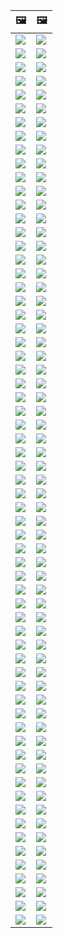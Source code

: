 | &#128444; | &#128444; |
|  ---  |  ---  |
| ![](https://codeberg.org/crimeflare/cloudflare-tor/raw/branch/master/image/2020_07_cloudflaredown.jpg) | ![](https://codeberg.org/crimeflare/cloudflare-tor/raw/branch/master/image/accdenied.jpg) |
| ![](https://codeberg.org/crimeflare/cloudflare-tor/raw/branch/master/image/annoyed.jpg) | ![](https://codeberg.org/crimeflare/cloudflare-tor/raw/branch/master/image/anonexist.jpg) |
| ![](https://codeberg.org/crimeflare/cloudflare-tor/raw/branch/master/image/aonurjm.jpg) | ![](https://codeberg.org/crimeflare/cloudflare-tor/raw/branch/master/image/apology.jpg) |
| ![](https://codeberg.org/crimeflare/cloudflare-tor/raw/branch/master/image/banvpn.jpg) | ![](https://codeberg.org/crimeflare/cloudflare-tor/raw/branch/master/image/banvpn2.jpg) |
| ![](https://codeberg.org/crimeflare/cloudflare-tor/raw/branch/master/image/blockedbyjustin.jpg) | ![](https://codeberg.org/crimeflare/cloudflare-tor/raw/branch/master/image/blockedbymatthewprince.jpg) |
| ![](https://codeberg.org/crimeflare/cloudflare-tor/raw/branch/master/image/blockedbymatthewprince2.jpg) | ![](https://codeberg.org/crimeflare/cloudflare-tor/raw/branch/master/image/border_patrol.jpg) |
| ![](https://codeberg.org/crimeflare/cloudflare-tor/raw/branch/master/image/browdifftbcx.gif) | ![](https://codeberg.org/crimeflare/cloudflare-tor/raw/branch/master/image/browserdiff.jpg) |
| ![](https://codeberg.org/crimeflare/cloudflare-tor/raw/branch/master/image/butitsdown.jpg) | ![](https://codeberg.org/crimeflare/cloudflare-tor/raw/branch/master/image/cf_deleteandkeep.jpg) |
| ![](https://codeberg.org/crimeflare/cloudflare-tor/raw/branch/master/image/cfblockbothuman.jpg) | ![](https://codeberg.org/crimeflare/cloudflare-tor/raw/branch/master/image/cfbloghtmledit.jpg) |
| ![](https://codeberg.org/crimeflare/cloudflare-tor/raw/branch/master/image/cfcenrev_01.jpg) | ![](https://codeberg.org/crimeflare/cloudflare-tor/raw/branch/master/image/cfcenrev_02.jpg) |
| ![](https://codeberg.org/crimeflare/cloudflare-tor/raw/branch/master/image/cfcenrev_03.jpg) | ![](https://codeberg.org/crimeflare/cloudflare-tor/raw/branch/master/image/cfdnsprob.jpg) |
| ![](https://codeberg.org/crimeflare/cloudflare-tor/raw/branch/master/image/cfdonate.jpg) | ![](https://codeberg.org/crimeflare/cloudflare-tor/raw/branch/master/image/cfdown2019.jpg) |
| ![](https://codeberg.org/crimeflare/cloudflare-tor/raw/branch/master/image/cfdowncfcom.jpg) | ![](https://codeberg.org/crimeflare/cloudflare-tor/raw/branch/master/image/cfdox_dox.jpg) |
| ![](https://codeberg.org/crimeflare/cloudflare-tor/raw/branch/master/image/cfdox_ex1.jpg) | ![](https://codeberg.org/crimeflare/cloudflare-tor/raw/branch/master/image/cfdox_ex2.jpg) |
| ![](https://codeberg.org/crimeflare/cloudflare-tor/raw/branch/master/image/cfdox_kill.jpg) | ![](https://codeberg.org/crimeflare/cloudflare-tor/raw/branch/master/image/cfdox_swat.jpg) |
| ![](https://codeberg.org/crimeflare/cloudflare-tor/raw/branch/master/image/cfdox_threat.jpg) | ![](https://codeberg.org/crimeflare/cloudflare-tor/raw/branch/master/image/cfdox_what.jpg) |
| ![](https://codeberg.org/crimeflare/cloudflare-tor/raw/branch/master/image/cferr1010bsig.jpg) | ![](https://codeberg.org/crimeflare/cloudflare-tor/raw/branch/master/image/cferr1016.jpg) |
| ![](https://codeberg.org/crimeflare/cloudflare-tor/raw/branch/master/image/cferr1016sp.jpg) | ![](https://codeberg.org/crimeflare/cloudflare-tor/raw/branch/master/image/cfhelp204144518.jpg) |
| ![](https://codeberg.org/crimeflare/cloudflare-tor/raw/branch/master/image/cfhelpforum.jpg) | ![](https://codeberg.org/crimeflare/cloudflare-tor/raw/branch/master/image/cfisnotanoption.jpg) |
| ![](https://codeberg.org/crimeflare/cloudflare-tor/raw/branch/master/image/cfmarketshare.jpg) | ![](https://codeberg.org/crimeflare/cloudflare-tor/raw/branch/master/image/cfsiryoublocked.jpg) |
| ![](https://codeberg.org/crimeflare/cloudflare-tor/raw/branch/master/image/cfspam01.jpg) | ![](https://codeberg.org/crimeflare/cloudflare-tor/raw/branch/master/image/cfspam02.jpg) |
| ![](https://codeberg.org/crimeflare/cloudflare-tor/raw/branch/master/image/cfspam03.jpg) | ![](https://codeberg.org/crimeflare/cloudflare-tor/raw/branch/master/image/cfspambrittany.jpg) |
| ![](https://codeberg.org/crimeflare/cloudflare-tor/raw/branch/master/image/cfspamtwtr.jpg) | ![](https://codeberg.org/crimeflare/cloudflare-tor/raw/branch/master/image/cfstrengthdata.jpg) |
| ![](https://codeberg.org/crimeflare/cloudflare-tor/raw/branch/master/image/cftestgoogle.jpg) | ![](https://codeberg.org/crimeflare/cloudflare-tor/raw/branch/master/image/cftmnt.jpg) |
| ![](https://codeberg.org/crimeflare/cloudflare-tor/raw/branch/master/image/cfublock.jpg) | ![](https://codeberg.org/crimeflare/cloudflare-tor/raw/branch/master/image/cfviopl_notdel.jpg) |
| ![](https://codeberg.org/crimeflare/cloudflare-tor/raw/branch/master/image/cfviopl_tp.jpg) | ![](https://codeberg.org/crimeflare/cloudflare-tor/raw/branch/master/image/cfvotm_01.jpg) |
| ![](https://codeberg.org/crimeflare/cloudflare-tor/raw/branch/master/image/cfvotm_02.jpg) | ![](https://codeberg.org/crimeflare/cloudflare-tor/raw/branch/master/image/cfwontobey.jpg) |
| ![](https://codeberg.org/crimeflare/cloudflare-tor/raw/branch/master/image/changeorgasn.jpg) | ![](https://codeberg.org/crimeflare/cloudflare-tor/raw/branch/master/image/changeorgtor.jpg) |
| ![](https://codeberg.org/crimeflare/cloudflare-tor/raw/branch/master/image/chinaphone.jpg) | ![](https://codeberg.org/crimeflare/cloudflare-tor/raw/branch/master/image/cloudflare_with_ddosguard.jpg) |
| ![](https://codeberg.org/crimeflare/cloudflare-tor/raw/branch/master/image/cloudflarechina.jpg) | ![](https://codeberg.org/crimeflare/cloudflare-tor/raw/branch/master/image/cloudflaredearuser.jpg) |
| ![](https://codeberg.org/crimeflare/cloudflare-tor/raw/branch/master/image/cloudflareinternalerror.jpg) | ![](https://codeberg.org/crimeflare/cloudflare-tor/raw/branch/master/image/cloudflareoutage-2020.jpg) |
| ![](https://codeberg.org/crimeflare/cloudflare-tor/raw/branch/master/image/crimeflare-logo.png) | ![](https://codeberg.org/crimeflare/cloudflare-tor/raw/branch/master/image/dhssaid.jpg) |
| ![](https://codeberg.org/crimeflare/cloudflare-tor/raw/branch/master/image/dnsfailtest.jpg) | ![](https://codeberg.org/crimeflare/cloudflare-tor/raw/branch/master/image/eastdakota_1273277839102656515.jpg) |
| ![](https://codeberg.org/crimeflare/cloudflare-tor/raw/branch/master/image/edw_snow.jpg) | ![](https://codeberg.org/crimeflare/cloudflare-tor/raw/branch/master/image/federalinterest.jpg) |
| ![](https://codeberg.org/crimeflare/cloudflare-tor/raw/branch/master/image/fedup_fucking_hcaptcha.jpg) | ![](https://codeberg.org/crimeflare/cloudflare-tor/raw/branch/master/image/firefox-cloudflare-dns-settings.jpg) |
| ![](https://codeberg.org/crimeflare/cloudflare-tor/raw/branch/master/image/firefoxdns.jpg) | ![](https://codeberg.org/crimeflare/cloudflare-tor/raw/branch/master/image/fixthedamn.jpg) |
| ![](https://codeberg.org/crimeflare/cloudflare-tor/raw/branch/master/image/freemoldybread.jpg) | ![](https://codeberg.org/crimeflare/cloudflare-tor/raw/branch/master/image/goodorbad.jpg) |
| ![](https://codeberg.org/crimeflare/cloudflare-tor/raw/branch/master/image/googlerecaptcha.jpg) | ![](https://codeberg.org/crimeflare/cloudflare-tor/raw/branch/master/image/hcaptcha_abrv.jpg) |
| ![](https://codeberg.org/crimeflare/cloudflare-tor/raw/branch/master/image/hcaptcha_chrome.jpg) | ![](https://codeberg.org/crimeflare/cloudflare-tor/raw/branch/master/image/honeypot.gif) |
| ![](https://codeberg.org/crimeflare/cloudflare-tor/raw/branch/master/image/howcfwork.jpg) | ![](https://codeberg.org/crimeflare/cloudflare-tor/raw/branch/master/image/howvpnwork.jpg) |
| ![](https://codeberg.org/crimeflare/cloudflare-tor/raw/branch/master/image/htmlalertcloudflare.jpg) | ![](https://codeberg.org/crimeflare/cloudflare-tor/raw/branch/master/image/htmlalertcloudflare2.jpg) |
| ![](https://codeberg.org/crimeflare/cloudflare-tor/raw/branch/master/image/iminurtls.jpg) | ![](https://codeberg.org/crimeflare/cloudflare-tor/raw/branch/master/image/imnotarobot.gif) |
| ![](https://codeberg.org/crimeflare/cloudflare-tor/raw/branch/master/image/imnotarobot.jpg) | ![](https://codeberg.org/crimeflare/cloudflare-tor/raw/branch/master/image/imunify360.jpg) |
| ![](https://codeberg.org/crimeflare/cloudflare-tor/raw/branch/master/image/isatpreview.jpg) | ![](https://codeberg.org/crimeflare/cloudflare-tor/raw/branch/master/image/ismmpreview.jpg) |
| ![](https://codeberg.org/crimeflare/cloudflare-tor/raw/branch/master/image/itsreallythatbad.jpg) | ![](https://codeberg.org/crimeflare/cloudflare-tor/raw/branch/master/image/iusetor_alith.jpg) |
| ![](https://codeberg.org/crimeflare/cloudflare-tor/raw/branch/master/image/liberapay.jpg) | ![](https://codeberg.org/crimeflare/cloudflare-tor/raw/branch/master/image/lynx_cloudflare.gif) |
| ![](https://codeberg.org/crimeflare/cloudflare-tor/raw/branch/master/image/matthew_prince.jpg) | ![](https://codeberg.org/crimeflare/cloudflare-tor/raw/branch/master/image/notfastervpn.jpg) |
| ![](https://codeberg.org/crimeflare/cloudflare-tor/raw/branch/master/image/nsaslide_prismcorp.gif) | ![](https://codeberg.org/crimeflare/cloudflare-tor/raw/branch/master/image/omsappl.jpg) |
| ![](https://codeberg.org/crimeflare/cloudflare-tor/raw/branch/master/image/omsdroid.jpg) | ![](https://codeberg.org/crimeflare/cloudflare-tor/raw/branch/master/image/omsirl.jpg) |
| ![](https://codeberg.org/crimeflare/cloudflare-tor/raw/branch/master/image/omsirl2.jpg) | ![](https://codeberg.org/crimeflare/cloudflare-tor/raw/branch/master/image/omsjsck.jpg) |
| ![](https://codeberg.org/crimeflare/cloudflare-tor/raw/branch/master/image/omsnote.jpg) | ![](https://codeberg.org/crimeflare/cloudflare-tor/raw/branch/master/image/omsstream.jpg) |
| ![](https://codeberg.org/crimeflare/cloudflare-tor/raw/branch/master/image/onemorestep.jpg) | ![](https://codeberg.org/crimeflare/cloudflare-tor/raw/branch/master/image/opennic.jpg) |
| ![](https://codeberg.org/crimeflare/cloudflare-tor/raw/branch/master/image/people.jpg) | ![](https://codeberg.org/crimeflare/cloudflare-tor/raw/branch/master/image/peopledonotthink.jpg) |
| ![](https://codeberg.org/crimeflare/cloudflare-tor/raw/branch/master/image/pizza.jpg) | ![](https://codeberg.org/crimeflare/cloudflare-tor/raw/branch/master/image/prism_gfe.jpg) |
| ![](https://codeberg.org/crimeflare/cloudflare-tor/raw/branch/master/image/prismattnsa.jpg) | ![](https://codeberg.org/crimeflare/cloudflare-tor/raw/branch/master/image/rssfeedovercf.jpg) |
| ![](https://codeberg.org/crimeflare/cloudflare-tor/raw/branch/master/image/runbeforeitstoolate.jpg) | ![](https://codeberg.org/crimeflare/cloudflare-tor/raw/branch/master/image/shadycloudflare.jpg) |
| ![](https://codeberg.org/crimeflare/cloudflare-tor/raw/branch/master/image/siteground.jpg) | ![](https://codeberg.org/crimeflare/cloudflare-tor/raw/branch/master/image/sniff2.gif) |
| ![](https://codeberg.org/crimeflare/cloudflare-tor/raw/branch/master/image/sorry.jpg) | ![](https://codeberg.org/crimeflare/cloudflare-tor/raw/branch/master/image/stopcf.jpg) |
| ![](https://codeberg.org/crimeflare/cloudflare-tor/raw/branch/master/image/tor_nontor_diff.jpg) | ![](https://codeberg.org/crimeflare/cloudflare-tor/raw/branch/master/image/twe_dz.jpg) |
| ![](https://codeberg.org/crimeflare/cloudflare-tor/raw/branch/master/image/twe_eptg.jpg) | ![](https://codeberg.org/crimeflare/cloudflare-tor/raw/branch/master/image/twe_ial.jpg) |
| ![](https://codeberg.org/crimeflare/cloudflare-tor/raw/branch/master/image/twe_jb.jpg) | ![](https://codeberg.org/crimeflare/cloudflare-tor/raw/branch/master/image/twe_lb.jpg) |
| ![](https://codeberg.org/crimeflare/cloudflare-tor/raw/branch/master/image/usershoulddecide.jpg) | ![](https://codeberg.org/crimeflare/cloudflare-tor/raw/branch/master/image/watcloudflare.jpg) |
| ![](https://codeberg.org/crimeflare/cloudflare-tor/raw/branch/master/image/wearetrulysorry.jpg) | ![](https://codeberg.org/crimeflare/cloudflare-tor/raw/branch/master/image/whoismp.jpg) |
| ![](https://codeberg.org/crimeflare/cloudflare-tor/raw/branch/master/image/whousetor.jpg) | ![](https://codeberg.org/crimeflare/cloudflare-tor/raw/branch/master/image/whydoihavetosolveacaptcha.jpg) |
| ![](https://codeberg.org/crimeflare/cloudflare-tor/raw/branch/master/image/word_cloudflarefree.jpg) | ![](https://codeberg.org/crimeflare/cloudflare-tor/raw/branch/master/image/wtfcf.jpg) |
